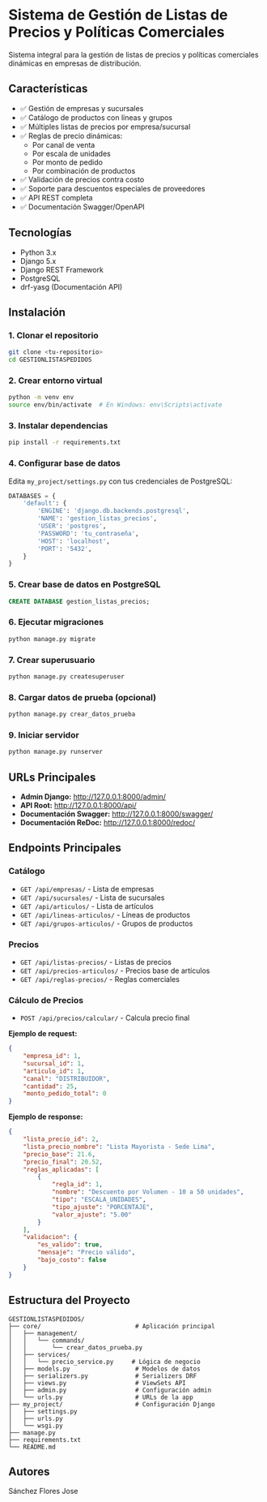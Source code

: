 # Sistema de Gestión de Listas de Precios y Políticas Comerciales

Sistema integral para la gestión de listas de precios y políticas comerciales dinámicas en empresas de distribución.

## Características

- ✅ Gestión de empresas y sucursales
- ✅ Catálogo de productos con líneas y grupos
- ✅ Múltiples listas de precios por empresa/sucursal
- ✅ Reglas de precio dinámicas:
  - Por canal de venta
  - Por escala de unidades
  - Por monto de pedido
  - Por combinación de productos
- ✅ Validación de precios contra costo
- ✅ Soporte para descuentos especiales de proveedores
- ✅ API REST completa
- ✅ Documentación Swagger/OpenAPI

## Tecnologías

- Python 3.x
- Django 5.x
- Django REST Framework
- PostgreSQL
- drf-yasg (Documentación API)

## Instalación

### 1. Clonar el repositorio
```bash
git clone <tu-repositorio>
cd GESTIONLISTASPEDIDOS
```

### 2. Crear entorno virtual
```bash
python -m venv env
source env/bin/activate  # En Windows: env\Scripts\activate
```

### 3. Instalar dependencias
```bash
pip install -r requirements.txt
```

### 4. Configurar base de datos

Edita `my_project/settings.py` con tus credenciales de PostgreSQL:
```python
DATABASES = {
    'default': {
        'ENGINE': 'django.db.backends.postgresql',
        'NAME': 'gestion_listas_precios',
        'USER': 'postgres',
        'PASSWORD': 'tu_contraseña',
        'HOST': 'localhost',
        'PORT': '5432',
    }
}
```

### 5. Crear base de datos en PostgreSQL
```sql
CREATE DATABASE gestion_listas_precios;
```

### 6. Ejecutar migraciones
```bash
python manage.py migrate
```

### 7. Crear superusuario
```bash
python manage.py createsuperuser
```

### 8. Cargar datos de prueba (opcional)
```bash
python manage.py crear_datos_prueba
```

### 9. Iniciar servidor
```bash
python manage.py runserver
```

## URLs Principales

- **Admin Django:** http://127.0.0.1:8000/admin/
- **API Root:** http://127.0.0.1:8000/api/
- **Documentación Swagger:** http://127.0.0.1:8000/swagger/
- **Documentación ReDoc:** http://127.0.0.1:8000/redoc/

## Endpoints Principales

### Catálogo
- `GET /api/empresas/` - Lista de empresas
- `GET /api/sucursales/` - Lista de sucursales
- `GET /api/articulos/` - Lista de artículos
- `GET /api/lineas-articulos/` - Líneas de productos
- `GET /api/grupos-articulos/` - Grupos de productos

### Precios
- `GET /api/listas-precios/` - Listas de precios
- `GET /api/precios-articulos/` - Precios base de artículos
- `GET /api/reglas-precios/` - Reglas comerciales

### Cálculo de Precios
- `POST /api/precios/calcular/` - Calcula precio final

**Ejemplo de request:**
```json
{
    "empresa_id": 1,
    "sucursal_id": 1,
    "articulo_id": 1,
    "canal": "DISTRIBUIDOR",
    "cantidad": 25,
    "monto_pedido_total": 0
}
```

**Ejemplo de response:**
```json
{
    "lista_precio_id": 2,
    "lista_precio_nombre": "Lista Mayorista - Sede Lima",
    "precio_base": 21.6,
    "precio_final": 20.52,
    "reglas_aplicadas": [
        {
            "regla_id": 1,
            "nombre": "Descuento por Volumen - 10 a 50 unidades",
            "tipo": "ESCALA_UNIDADES",
            "tipo_ajuste": "PORCENTAJE",
            "valor_ajuste": "5.00"
        }
    ],
    "validacion": {
        "es_valido": true,
        "mensaje": "Precio válido",
        "bajo_costo": false
    }
}
```

## Estructura del Proyecto
```
GESTIONLISTASPEDIDOS/
├── core/                          # Aplicación principal
│   ├── management/
│   │   └── commands/
│   │       └── crear_datos_prueba.py
│   ├── services/
│   │   └── precio_service.py     # Lógica de negocio
│   ├── models.py                  # Modelos de datos
│   ├── serializers.py             # Serializers DRF
│   ├── views.py                   # ViewSets API
│   ├── admin.py                   # Configuración admin
│   └── urls.py                    # URLs de la app
├── my_project/                    # Configuración Django
│   ├── settings.py
│   ├── urls.py
│   └── wsgi.py
├── manage.py
├── requirements.txt
└── README.md
```

## Autores

Sánchez Flores Jose 
